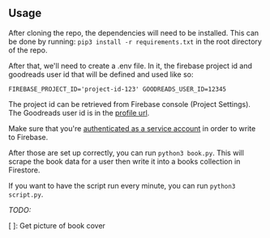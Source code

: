 ## Usage
After cloning the repo, the dependencies will need to be installed. This can be done by running:
`
pip3 install -r requirements.txt
`
in the root directory of the repo.


After that, we'll need to create a .env file. In it, the firebase project id and goodreads user id that will be defined and used like so:

`
FIREBASE_PROJECT_ID='project-id-123'
GOODREADS_USER_ID=12345
`

The project id can be retrieved from Firebase console (Project Settings). The Goodreads user id is in the [profile url](https://help.goodreads.com/s/article/Where-can-I-find-my-user-ID).

Make sure that you're [authenticated as a service account](https://cloud.google.com/docs/authentication/production#create-service-account-console) in order to write to Firebase.

After those are set up correctly, you can run `python3 book.py`. This will scrape the book data for a user then write it into a books collection in Firestore.

If you want to have the script run every minute, you can run `python3 script.py`.

*TODO:*

[ ]: Get picture of book cover